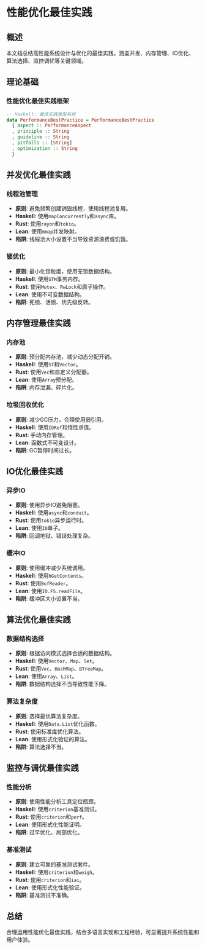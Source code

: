 # 性能优化最佳实践

## 概述

本文档总结高性能系统设计与优化的最佳实践，涵盖并发、内存管理、IO优化、算法选择、监控调优等关键领域。

## 理论基础

### 性能优化最佳实践框架

```haskell
-- Haskell: 最佳实践类型系统
data PerformanceBestPractice = PerformanceBestPractice
  { aspect :: PerformanceAspect
  , principle :: String
  , guideline :: String
  , pitfalls :: [String]
  , optimization :: String
  }
```

## 并发优化最佳实践

### 线程池管理

- **原则**: 避免频繁创建销毁线程，使用线程池复用。
- **Haskell**: 使用`mapConcurrently`和`async`库。
- **Rust**: 使用`rayon`和`tokio`。
- **Lean**: 使用`mmap`并发映射。
- **陷阱**: 线程池大小设置不当导致资源浪费或饥饿。

### 锁优化

- **原则**: 最小化锁粒度，使用无锁数据结构。
- **Haskell**: 使用`STM`事务内存。
- **Rust**: 使用`Mutex`、`RwLock`和原子操作。
- **Lean**: 使用不可变数据结构。
- **陷阱**: 死锁、活锁、优先级反转。

## 内存管理最佳实践

### 内存池

- **原则**: 预分配内存池，减少动态分配开销。
- **Haskell**: 使用`ST`和`Vector`。
- **Rust**: 使用`Vec`和自定义分配器。
- **Lean**: 使用`Array`预分配。
- **陷阱**: 内存泄漏、碎片化。

### 垃圾回收优化

- **原则**: 减少GC压力，合理使用弱引用。
- **Haskell**: 使用`IORef`和惰性求值。
- **Rust**: 手动内存管理。
- **Lean**: 函数式不可变设计。
- **陷阱**: GC暂停时间过长。

## IO优化最佳实践

### 异步IO

- **原则**: 使用异步IO避免阻塞。
- **Haskell**: 使用`async`和`conduit`。
- **Rust**: 使用`tokio`异步运行时。
- **Lean**: 使用`IO`单子。
- **陷阱**: 回调地狱、错误处理复杂。

### 缓冲IO

- **原则**: 使用缓冲减少系统调用。
- **Haskell**: 使用`hGetContents`。
- **Rust**: 使用`BufReader`。
- **Lean**: 使用`IO.FS.readFile`。
- **陷阱**: 缓冲区大小设置不当。

## 算法优化最佳实践

### 数据结构选择

- **原则**: 根据访问模式选择合适的数据结构。
- **Haskell**: 使用`Vector`、`Map`、`Set`。
- **Rust**: 使用`Vec`、`HashMap`、`BTreeMap`。
- **Lean**: 使用`Array`、`List`。
- **陷阱**: 数据结构选择不当导致性能下降。

### 算法复杂度

- **原则**: 选择最优算法复杂度。
- **Haskell**: 使用`Data.List`优化函数。
- **Rust**: 使用标准库优化算法。
- **Lean**: 使用形式化验证的算法。
- **陷阱**: 算法选择不当。

## 监控与调优最佳实践

### 性能分析

- **原则**: 使用性能分析工具定位瓶颈。
- **Haskell**: 使用`criterion`基准测试。
- **Rust**: 使用`criterion`和`perf`。
- **Lean**: 使用形式化性能证明。
- **陷阱**: 过早优化、局部优化。

### 基准测试

- **原则**: 建立可靠的基准测试套件。
- **Haskell**: 使用`criterion`和`weigh`。
- **Rust**: 使用`criterion`和`iai`。
- **Lean**: 使用形式化性能验证。
- **陷阱**: 基准测试不准确。

## 总结

合理运用性能优化最佳实践，结合多语言实现和工程经验，可显著提升系统性能和用户体验。
